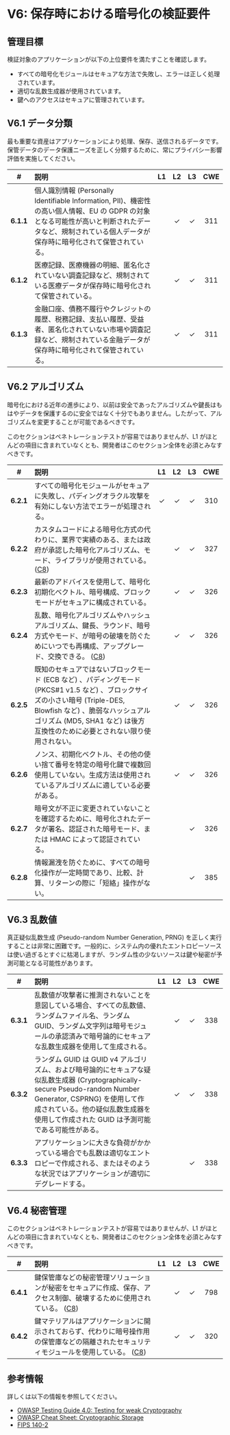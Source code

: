 # V6: 保存時における暗号化の検証要件

## 管理目標

検証対象のアプリケーションが以下の上位要件を満たすことを確認します。

* すべての暗号化モジュールはセキュアな方法で失敗し、エラーは正しく処理されています。
* 適切な乱数生成器が使用されています。
* 鍵へのアクセスはセキュアに管理されています。

## V6.1 データ分類

最も重要な資産はアプリケーションにより処理、保存、送信されるデータです。保管データのデータ保護ニーズを正しく分類するために、常にプライバシー影響評価を実施してください。

| # | 説明 | L1 | L2 | L3 | CWE |
| :---: | :--- | :---: | :---:| :---: | :---: |
| **6.1.1** | 個人識別情報 (Personally Identifiable Information, PII)、機密性の高い個人情報、EU の GDPR の対象となる可能性が高いと判断されたデータなど、規制されている個人データが保存時に暗号化されて保管されている。 |  | ✓ | ✓ | 311 |
| **6.1.2** | 医療記録、医療機器の明細、匿名化されていない調査記録など、規制されている医療データが保存時に暗号化されて保管されている。 |  | ✓ | ✓ | 311 |
| **6.1.3** | 金融口座、債務不履行やクレジットの履歴、税務記録、支払い履歴、受益者、匿名化されていない市場や調査記録など、規制されている金融データが保存時に暗号化されて保管されている。 |  | ✓ | ✓ | 311 |

## V6.2 アルゴリズム

暗号化における近年の進歩により、以前は安全であったアルゴリズムや鍵長はもはやデータを保護するのに安全ではなく十分でもありません。したがって、アルゴリズムを変更することが可能であるべきです。

このセクションはペネトレーションテストが容易ではありませんが、L1 がほとんどの項目に含まれていなくとも、開発者はこのセクション全体を必須とみなすべきです。

| # | 説明 | L1 | L2 | L3 | CWE |
| :---: | :--- | :---: | :---:| :---: | :---: |
| **6.2.1** | すべての暗号化モジュールがセキュアに失敗し、パディングオラクル攻撃を有効にしない方法でエラーが処理される。 | ✓ | ✓ | ✓ | 310 |
| **6.2.2** | カスタムコードによる暗号化方式の代わりに、業界で実績のある、または政府が承認した暗号化アルゴリズム、モード、ライブラリが使用されている。 ([C8](https://owasp.org/www-project-proactive-controls/#div-numbering)) | | ✓ | ✓ | 327 |
| **6.2.3** | 最新のアドバイスを使用して、暗号化初期化ベクトル、暗号構成、ブロックモードがセキュアに構成されている。 |  | ✓ | ✓ | 326 |
| **6.2.4** | 乱数、暗号化アルゴリズムやハッシュアルゴリズム、鍵長、ラウンド、暗号方式やモード、が暗号の破壊を防ぐためにいつでも再構成、アップグレード、交換できる。 ([C8](https://owasp.org/www-project-proactive-controls/#div-numbering)) | | ✓ | ✓ | 326 |
| **6.2.5** | 既知のセキュアではないブロックモード (ECB など) 、パディングモード (PKCS#1 v1.5 など) 、ブロックサイズの小さい暗号 (Triple-DES, Blowfish など) 、脆弱なハッシュアルゴリズム (MD5, SHA1 など) は後方互換性のために必要とされない限り使用されない。 | | ✓ | ✓ | 326 |
| **6.2.6** | ノンス、初期化ベクトル、その他の使い捨て番号を特定の暗号化鍵で複数回使用していない。生成方法は使用されているアルゴリズムに適している必要がある。 | | ✓ | ✓ | 326 |
| **6.2.7** | 暗号文が不正に変更されていないことを確認するために、暗号化されたデータが署名、認証された暗号モード、または HMAC によって認証されている。 | | | ✓ | 326 |
| **6.2.8** | 情報漏洩を防ぐために、すべての暗号化操作が一定時間であり、比較、計算、リターンの際に「短絡」操作がない。 | | | ✓ | 385 |

## V6.3 乱数値

真正疑似乱数生成 (Pseudo-random Number Generation, PRNG) を正しく実行することは非常に困難です。一般的に、システム内の優れたエントロピーソースは使い過ぎるとすぐに枯渇しますが、ランダム性の少ないソースは鍵や秘密が予測可能となる可能性があります。

| # | 説明 | L1 | L2 | L3 | CWE |
| :---: | :--- | :---: | :---:| :---: | :---: |
| **6.3.1** | 乱数値が攻撃者に推測されないことを意図している場合、すべての乱数値、ランダムファイル名、ランダム GUID、ランダム文字列は暗号モジュールの承認済みで暗号論的にセキュアな乱数生成器を使用して生成される。 |  | ✓ | ✓ | 338 |
| **6.3.2** | ランダム GUID は GUID v4 アルゴリズム、および暗号論的にセキュアな疑似乱数生成器 (Cryptographically-secure Pseudo-random Number Generator, CSPRNG) を使用して作成されている。他の疑似乱数生成器を使用して作成された GUID は予測可能である可能性がある。 |  | ✓ | ✓ | 338 |
| **6.3.3** | アプリケーションに大きな負荷がかかっている場合でも乱数は適切なエントロピーで作成される、またはそのような状況ではアプリケーションが適切にデグレードする。 |  |  | ✓ | 338 |

## V6.4 秘密管理

このセクションはペネトレーションテストが容易ではありませんが、L1 がほとんどの項目に含まれていなくとも、開発者はこのセクション全体を必須とみなすべきです。

| # | 説明 | L1 | L2 | L3 | CWE |
| :---: | :--- | :---: | :---:| :---: | :---: |
| **6.4.1** | 鍵保管庫などの秘密管理ソリューションが秘密をセキュアに作成、保存、アクセス制御、破壊するために使用されている。 ([C8](https://owasp.org/www-project-proactive-controls/#div-numbering)) | | ✓ | ✓ | 798 |
| **6.4.2** | 鍵マテリアルはアプリケーションに開示されておらず、代わりに暗号操作用の保管庫などの隔離されたセキュリティモジュールを使用している。 ([C8](https://owasp.org/www-project-proactive-controls/#div-numbering)) | | ✓ | ✓ | 320 |

## 参考情報

詳しくは以下の情報を参照してください。

* [OWASP Testing Guide 4.0: Testing for weak Cryptography](https://owasp.org/www-project-web-security-testing-guide/v41/4-Web_Application_Security_Testing/09-Testing_for_Weak_Cryptography/README.html)
* [OWASP Cheat Sheet: Cryptographic Storage](https://cheatsheetseries.owasp.org/cheatsheets/Cryptographic_Storage_Cheat_Sheet.html)
* [FIPS 140-2](https://csrc.nist.gov/publications/detail/fips/140/2/final)
